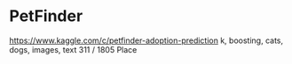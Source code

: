# PetFinder
https://www.kaggle.com/c/petfinder-adoption-prediction
k, boosting, cats, dogs, images, text
311 / 1805 Place
